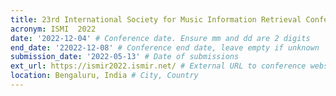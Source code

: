 ```yaml
---
title: 23rd International Society for Music Information Retrieval Conference
acronym: ISMI  2022
date: '2022-12-04' # Conference date. Ensure mm and dd are 2 digits
end_date: '22022-12-08' # Conference end date, leave empty if unknown
submission_date: '2022-05-13' # Date of submissions
ext_url: https://ismir2022.ismir.net/ # External URL to conference website
location: Bengaluru, India # City, Country
---
```

